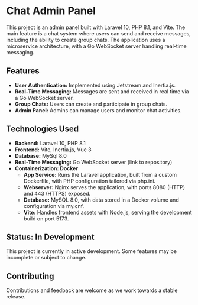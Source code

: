 # Chat Admin Panel
This project is an admin panel built with Laravel 10, PHP 8.1, and Vite. The main feature is a chat system where users can send and receive messages, including the ability to create group chats. The application uses a microservice architecture, with a Go WebSocket server handling real-time messaging.
## Features

- <b>User Authentication:</b> Implemented using Jetstream and Inertia.js.
- <b>Real-Time Messaging:</b> Messages are sent and received in real time via a Go WebSocket server.
- <b>Group Chats:</b> Users can create and participate in group chats.
- <b>Admin Panel:</b> Admins can manage users and monitor chat activities.

## Technologies Used

- <b>Backend:</b> Laravel 10, PHP 8.1
- <b>Frontend:</b> Vite, Inertia.js, Vue 3
- <b>Database:</b> MySql 8.0
- <b>Real-Time Messaging:</b> Go WebSocket server (link to repository)
- <b>Containerization: Docker</b>
    - <b>App Service:</b> Runs the Laravel application, built from a custom Dockerfile, with PHP configuration tailored via php.ini.
    - <b>Webserver:</b> Nginx serves the application, with ports 8080 (HTTP) and 443 (HTTPS) exposed.
    - <b>Database:</b> MySQL 8.0, with data stored in a Docker volume and configuration via my.cnf.
    - <b>Vite:</b> Handles frontend assets with Node.js, serving the development build on port 5173.
  
## Status: In Development
This project is currently in active development. Some features may be incomplete or subject to change.

## Contributing
Contributions and feedback are welcome as we work towards a stable release.


